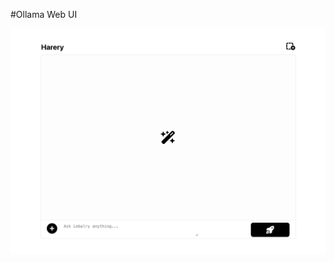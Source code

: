 #Ollama Web UI 

![Demo](https://raw.githubusercontent.com/norbertkross/ollama-web-ui/main/demo_main.png) 
